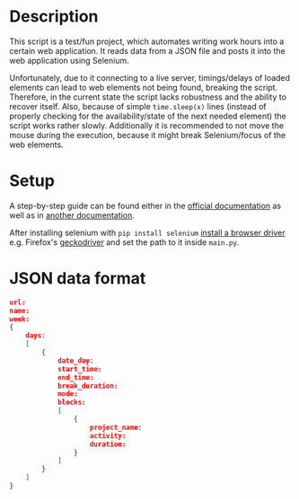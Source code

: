 # Description
This script is a test/fun project, which automates writing work hours into a certain web application. It reads data from a JSON file and posts it into the web application using Selenium.

Unfortunately, due to it connecting to a live server, timings/delays of loaded elements can lead to web elements not being found, breaking the script. Therefore, in the current state the script lacks robustness and the ability to recover itself. Also, because of simple `time.sleep(x)` lines (instead of properly checking for the availability/state of the next needed element) the script works rather slowly. Additionally it is recommended to not move the mouse during the execution, because it might break Selenium/focus of the web elements.

# Setup
A step-by-step guide can be found either in the [official documentation](https://www.selenium.dev/documentation/) as well as in [another documentation](https://selenium-python.readthedocs.io/index.html).

After installing selenium with `pip install selenium` [install a browser driver](https://www.selenium.dev/documentation/webdriver/getting_started/install_drivers/#tabs-2-1) e.g. Firefox's [geckodriver](https://github.com/mozilla/geckodriver/releases) and set the path to it inside `main.py`.

# JSON data format
```json
url:
name:
week:
{
    days:
    [
        {
            date_day:
            start_time:
            end_time:
            break_duration:
            mode:
            blocks:
            [ 
                {
                    project_name:
                    activity:
                    duration:
                }
            ]
        }
    ]
}
```